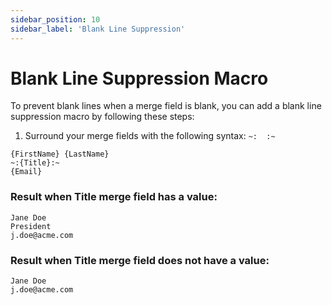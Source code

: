 ```yaml
---
sidebar_position: 10
sidebar_label: 'Blank Line Suppression'
---
```


# Blank Line Suppression Macro

To prevent blank lines when a merge field is blank, you can add a blank line suppression macro by following these steps:

1. Surround your merge fields with the following syntax: `~:  :~`

```
{FirstName} {LastName}
~:{Title}:~
{Email}
```

### Result when Title merge field has a value:
```
Jane Doe
President
j.doe@acme.com
```

### Result when Title merge field does not have a value:
```
Jane Doe
j.doe@acme.com
```